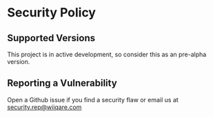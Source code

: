 # Security Policy

## Supported Versions

This project is in active development, so consider this as an pre-alpha version.

## Reporting a Vulnerability

Open a Github issue if you find a security flaw or email us at <security.rep@wiiqare.com>
